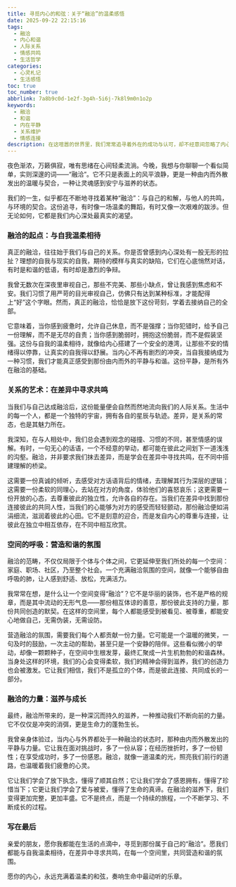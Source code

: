 ```yaml
---
title: 寻觅内心的和弦：关于“融洽”的温柔感悟
date: 2025-09-22 22:15:16
tags:
  - 融洽
  - 内心和谐
  - 人际关系
  - 情感共鸣
  - 生活哲学
categories:
  - 心灵札记
  - 生活感悟
toc: true
toc_number: true
abbrlink: 7a8b9c0d-1e2f-3g4h-5i6j-7k8l9m0n1o2p
keywords:
  - 融洽
  - 和谐
  - 内在平静
  - 关系维护
  - 情感连接
description: 在这喧嚣的世界里，我们常常追寻着外在的成功与认可，却不经意间忽略了内心深处对“融洽”的渴望。它不仅仅是人与人之间的和谐共处，更是一种与自我、与世界温柔相待的状态。今夜，让我们一同走进这份细腻的情感，感受融洽带来的滋养与力量，探寻如何在生活的点滴中，编织出属于自己的和谐乐章。
---
```


夜色渐浓，万籁俱寂，唯有思绪在心间轻柔流淌。今晚，我想与你聊聊一个看似简单，实则深邃的词——“融洽”。它不只是表面上的风平浪静，更是一种由内而外散发出的温暖与契合，一种让灵魂感到安宁与滋养的状态。

我们的一生，似乎都在不断地寻找着某种“融洽”：与自己的和解，与他人的共鸣，与环境的契合。这份追寻，有时像一场温柔的舞蹈，有时又像一次艰难的跋涉。但无论如何，它都是我们内心深处最真实的渴望。

### 融洽的起点：与自我温柔相待

真正的融洽，往往始于我们与自己的关系。你是否曾感到内心深处有一股无形的拉扯？理想的自我与现实的自我，期待的模样与真实的缺陷，它们在心底悄然对话，有时是和谐的低语，有时却是激烈的争辩。

我曾无数次在深夜里审视自己，那些不完美、那些小缺点，曾让我感到焦虑和不安。我们习惯了用严苛的目光审视自己，仿佛只有达到某种标准，才能配得上“好”这个字眼。然而，真正的融洽，恰恰是放下这份苛刻，学着去接纳自己的全部。

它意味着，当你感到疲惫时，允许自己休息，而不是强撑；当你犯错时，给予自己一份理解，而不是无尽的自责；当你感到脆弱时，拥抱这份脆弱，而不是假装坚强。这份与自我的温柔相待，就像给内心搭建了一个安全的港湾，让那些不安的情绪得以停靠，让真实的自我得以舒展。当内心不再有剧烈的冲突，当自我接纳成为一种习惯，我们才能真正感受到那份由内而外的平静与和谐。这份平静，是所有外在融洽的基础。

### 关系的艺术：在差异中寻求共鸣

当我们与自己达成融洽后，这份能量便会自然而然地流向我们的人际关系。生活中的每一个人，都是一个独特的宇宙，拥有各自的星辰与轨迹。差异，是关系的常态，也是其魅力所在。

我深知，在与人相处中，我们总会遇到观念的碰撞、习惯的不同，甚至情感的误解。有时，一句无心的话语，一个不经意的举动，都可能在彼此之间划下一道浅浅的沟壑。融洽，并非要求我们抹去差异，而是学会在差异中寻找共鸣，在不同中搭建理解的桥梁。

这需要一份真诚的倾听，去感受对方话语背后的情绪，去理解其行为深层的逻辑；这需要一份柔软的同理心，去站在对方的角度，体验他们的喜怒哀乐；这更需要一份开放的心态，去尊重彼此的独立性，允许各自的存在。当我们在差异中找到那份连接彼此的共同人性，当我们的心能够为对方的感受而轻轻颤动，那份融洽便如涓涓细流，滋润着彼此的心田。它不是刻意的迎合，而是发自内心的尊重与连接，让彼此在独立中相互依存，在不同中相互欣赏。

### 空间的呼吸：营造和谐的氛围

融洽的范畴，不仅仅局限于个体与个体之间，它更延伸至我们所处的每一个空间：家庭、职场、社区，乃至整个社会。一个充满融洽氛围的空间，就像一个能够自由呼吸的肺，让人感到舒适、放松，充满活力。

我常常在想，是什么让一个空间变得“融洽”？它不是华丽的装饰，也不是严格的规章，而是其中流动的无形气息——那份相互体谅的善意，那份彼此支持的力量，那份共同创造的默契。在这样的空间里，每个人都能感受到被看见、被尊重，都能安心地做自己，无需伪装，无需设防。

营造融洽的氛围，需要我们每个人都贡献一份力量。它可能是一个温暖的微笑，一句及时的鼓励，一次主动的帮助，甚至只是一个安静的陪伴。这些看似微小的举动，却像一颗颗种子，在空间中生根发芽，最终汇聚成一片生机勃勃的和谐森林。当身处这样的环境，我们的心会变得柔软，我们的精神会得到滋养，我们的创造力也会被激发。它让我们相信，我们不是孤立的个体，而是彼此连接、共同成长的一部分。

### 融洽的力量：滋养与成长

最终，融洽所带来的，是一种深沉而持久的滋养，一种推动我们不断向前的力量。它不仅仅是冲突的消弭，更是生命力的蓬勃生长。

我曾亲身体验过，当内心与外界都处于一种融洽的状态时，那种由内而外散发出的平静与力量。它让我在面对挑战时，多了一份从容；在经历挫折时，多了一份韧性；在享受成功时，多了一份感恩。融洽，就像一道温柔的光，照亮我们前行的道路，也温暖着我们疲惫的心灵。

它让我们学会了放下执念，懂得了顺其自然；它让我们学会了感恩拥有，懂得了珍惜当下；它更让我们学会了爱与被爱，懂得了生命的真谛。在融洽的滋养下，我们变得更加完整，更加丰盛。它不是终点，而是一个持续的旅程，一个不断学习、不断成长的过程。

### 写在最后

亲爱的朋友，愿你我都能在生活的点滴中，寻觅到那份属于自己的“融洽”。愿我们都能与自我温柔相待，在差异中寻求共鸣，在每一个空间里，共同营造和谐的氛围。

愿你的内心，永远充满着温柔的和弦，奏响生命中最动听的乐章。